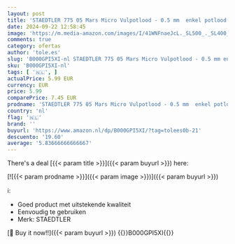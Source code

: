 ```yaml
---
layout: post
title: 'STAEDTLER 775 05 Mars Micro Vulpotlood - 0.5 mm  enkel potlood '
date: 2024-09-22 12:58:45
image: 'https://m.media-amazon.com/images/I/41WNFnaeJcL._SL500_._SL400_.jpg'
comments: true
category: ofertas
author: 'tole.es'
slug: 'B000GPI5XI-nl STAEDTLER 775 05 Mars Micro Vulpotlood - 0.5 mm enkel potlood'
sku: 'B000GPI5XI-nl'
tags: [ '🇳🇱', ]
actualPrice: 5.99 EUR
currency: EUR
price: 5.99
comparePrice: 7.45 EUR
prodname: 'STAEDTLER 775 05 Mars Micro Vulpotlood - 0.5 mm  enkel potlood '
country: 'nl'
flag: '🇳🇱'
brand: ''
buyurl: 'https://www.amazon.nl/dp/B000GPI5XI/?tag=tolees0b-21'
descuento: '19.60'
average: '5.83666666666667'
---
```


There's a deal [{{< param title >}}]({{< param buyurl >}})  here:

[![{{< param prodname >}}]({{< param image >}})]({{< param buyurl >}})

ℹ️:

- Goed product met uitstekende kwaliteit
- Eenvoudig te gebruiken
- Merk: STAEDTLER

[🛒 Buy it now!!]({{< param buyurl >}})
{{<world>}}B000GPI5XI{{</world>}}
